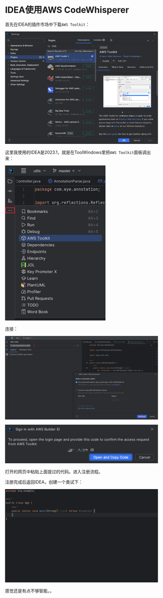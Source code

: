 # IDEA使用AWS CodeWhisperer

首先在IDEA的插件市场中下载`AWS Toolkit`：

![image-20230414110717908](../_images/image-20230414110717908.png)

这里我使用的IDEA是2023.1，就是在ToolWindows里把`AWS Toolkit`面板调出来：

![image-20230414111036768](../_images/image-20230414110927512.png)

连接：

![image-20230414111300654](../_images/image-20230414111300654.png)



![image-20230414111348968](../_images/image-20230414111348968.png)



打开的网页中粘贴上面提过的代码。进入注册流程。

注册完成后返回IDEA，创建一个类试下：

![codewhisper](../_images/codewhisper.gif)

感觉还是有点不够智能。。